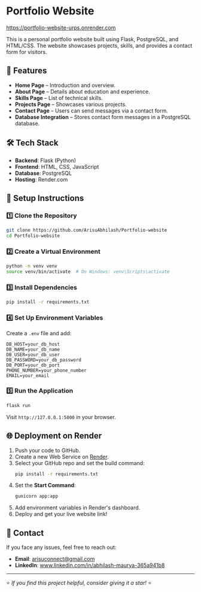 # Portfolio Website
https://portfolio-website-urps.onrender.com

This is a personal portfolio website built using Flask, PostgreSQL, and HTML/CSS. The website showcases projects, skills, and provides a contact form for visitors.

## 🚀 Features
- **Home Page** – Introduction and overview.
- **About Page** – Details about education and experience.
- **Skills Page** – List of technical skills.
- **Projects Page** – Showcases various projects.
- **Contact Page** – Users can send messages via a contact form.
- **Database Integration** – Stores contact form messages in a PostgreSQL database.

## 🛠 Tech Stack
- **Backend**: Flask (Python)
- **Frontend**: HTML, CSS, JavaScript
- **Database**: PostgreSQL
- **Hosting**: Render.com

## 🔧 Setup Instructions
### 1️⃣ Clone the Repository
```sh
git clone https://github.com/ArisuAbhilash/Portfolio-website
cd Portfolio-website
```

### 2️⃣ Create a Virtual Environment
```sh
python -m venv venv
source venv/bin/activate  # On Windows: venv\Scripts\activate
```

### 3️⃣ Install Dependencies
```sh
pip install -r requirements.txt
```

### 4️⃣ Set Up Environment Variables
Create a `.env` file and add:
```
DB_HOST=your_db_host
DB_NAME=your_db_name
DB_USER=your_db_user
DB_PASSWORD=your_db_password
DB_PORT=your_db_port
PHONE_NUMBER=your_phone_number
EMAIL=your_email
```

### 5️⃣ Run the Application
```sh
flask run
```
Visit `http://127.0.0.1:5000` in your browser.

## 🌐 Deployment on Render
1. Push your code to GitHub.
2. Create a new Web Service on [Render](https://render.com/).
3. Select your GitHub repo and set the build command:
   ```sh
   pip install -r requirements.txt
   ```
4. Set the **Start Command**:
   ```sh
   gunicorn app:app
   ```
5. Add environment variables in Render's dashboard.
6. Deploy and get your live website link!

## 📩 Contact
If you face any issues, feel free to reach out:
- **Email**: arisuconnect@gmail.com
- **LinkedIn**: www.linkedin.com/in/abhilash-maurya-365a941b8

---
⭐ *If you find this project helpful, consider giving it a star!* ⭐


